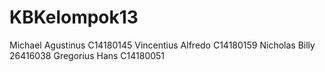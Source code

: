 # KBKelompok13
Michael Agustinus  C14180145
Vincentius Alfredo	C14180159
Nicholas Billy	26416038
Gregorius Hans	C14180051
